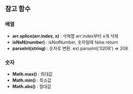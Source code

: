 ## 참고 함수

### 배열
- **arr.splice(arr.index, x)** : 삭제할 arr.index부터 x개 삭제
- **isNaN(number)** : isNotNumber, 숫자일때 false return
- **parseInt(string)** : 숫자로 변환. ex) parseInt('0208') => 208

### 숫자
- **Math.max()** : 최대값
- **Math.min()** : 최소값
- **Math.abs()** : 절대값